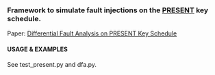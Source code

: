 ### Framework to simulate fault injections on the [PRESENT][1] key schedule.

Paper: [Differential Fault Analysis on PRESENT Key Schedule][2]

#### USAGE & EXAMPLES
See test_present.py and dfa.py.

[1]: https://en.wikipedia.org/wiki/PRESENT_(cipher)
[2]: https://dl.acm.org/citation.cfm?id=1932185
